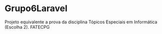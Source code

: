 # Grupo6Laravel
Projeto equivalente a prova da disciplina Tópicos Especiais em Informática (Escolha 2). FATECPG
